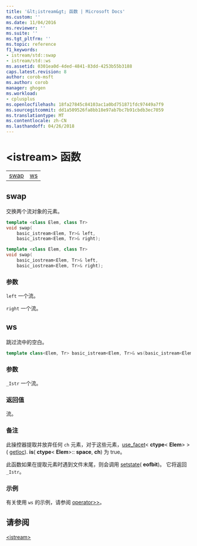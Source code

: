 ```yaml
---
title: '&lt;istream&gt; 函数 | Microsoft Docs'
ms.custom: ''
ms.date: 11/04/2016
ms.reviewer: ''
ms.suite: ''
ms.tgt_pltfrm: ''
ms.topic: reference
f1_keywords:
- istream/std::swap
- istream/std::ws
ms.assetid: 0301ea0d-4ded-4841-83dd-4253b55b3188
caps.latest.revision: 8
author: corob-msft
ms.author: corob
manager: ghogen
ms.workload:
- cplusplus
ms.openlocfilehash: 18fa27845c84103ac1a0bd751871fdc97449a7f9
ms.sourcegitcommit: dd1a509526fa8bb18e97ab7bc7b91cbdb3ec7059
ms.translationtype: MT
ms.contentlocale: zh-CN
ms.lasthandoff: 04/26/2018
---
```

# <a name="ltistreamgt-functions"></a>&lt;istream&gt; 函数

|||
|-|-|
|[swap](#istream_swap)|[ws](#ws)|

## <a name="istream_swap"></a> swap

交换两个流对象的元素。

```cpp
template <class Elem, class Tr>
void swap(
    basic_istream<Elem, Tr>& left,
    basic_istream<Elem, Tr>& right);

template <class Elem, class Tr>
void swap(
    basic_iostream<Elem, Tr>& left,
    basic_iostream<Elem, Tr>& right);
```

### <a name="parameters"></a>参数

`left` 一个流。

`right` 一个流。

## <a name="ws"></a>  ws

跳过流中的空白。

```cpp
template class<Elem, Tr> basic_istream<Elem, Tr>& ws(basic_istream<Elem, Tr>& _Istr);
```

### <a name="parameters"></a>参数

`_Istr` 一个流。

### <a name="return-value"></a>返回值

流。

### <a name="remarks"></a>备注

此操控器提取并放弃任何 `ch` 元素，对于这些元素，[use_facet](../standard-library/basic-filebuf-class.md#open)< **ctype**\< **Elem**> >( [getloc](../standard-library/ios-base-class.md#getloc)). **is**( **ctype**\< **Elem**>:: **space**, **ch**) 为 true。

此函数如果在提取元素时遇到文件末尾，则会调用 [setstate](../standard-library/basic-ios-class.md#setstate)( **eofbit**)。 它将返回 `_Istr`。

### <a name="example"></a>示例

有关使用 `ws` 的示例，请参阅 [operator>>](../standard-library/istream-operators.md#op_gt_gt)。

## <a name="see-also"></a>请参阅

[\<istream>](../standard-library/istream.md)<br/>
